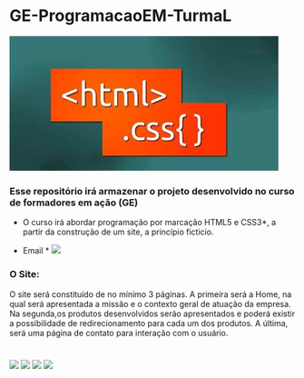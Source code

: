 # GE-ProgramacaoEM-TurmaL

![exemplo](OIP.jpeg)

### Esse repositório irá armazenar o projeto desenvolvido no curso de formadores em ação (GE)

* O curso irá abordar programação por marcação  HTML5 e CSS3*, a partir da construção de um site, a princípio ficticio.

*  Email * [![](https://img.shields.io/badge/Gmail-D14836?style=for-the-badge&logo=gmail&logoColor=white)](rafaelcobo@gmail.com)

### O Site:

O site será constituído de no mínimo 3 páginas. A primeira será a Home, na qual será apresentada a missão e o contexto geral de atuação da empresa. Na segunda,os produtos desenvolvidos serão apresentados e poderá existir a possibilidade de redirecionamento para cada um dos produtos. A última, será uma página de contato para interação com o usuário.


# 
![](https://img.shields.io/badge/HTML5-E34F26?style=for-the-badge&logo=html5&logoColor=white)
![](https://img.shields.io/badge/CSS3-1572B6?style=for-the-badge&logo=css3&logoColor=white)
![](https://img.shields.io/badge/VSCode-0078D4?style=for-the-badge&logo=visual%20studio%20code&logoColor=white)
![](https://img.shields.io/badge/sublime_text-%23575757.svg?&style=for-the-badge&logo=sublime-text&logoColor=important)
